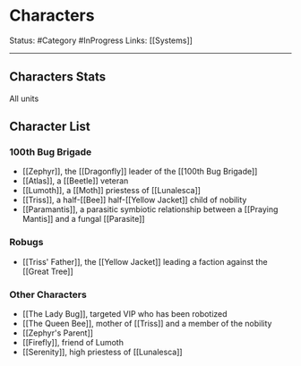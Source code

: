 # Characters
Status: #Category #InProgress
Links: [[Systems]]
___
## Characters Stats
All units

## Character List
### 100th Bug Brigade

- [[Zephyr]], the [[Dragonfly]] leader of the [[100th Bug Brigade]]
- [[Atlas]], a [[Beetle]] veteran
- [[Lumoth]], a [[Moth]] priestess of [[Lunalesca]]
- [[Triss]], a half-[[Bee]] half-[[Yellow Jacket]] child of nobility
- [[Paramantis]], a parasitic symbiotic relationship between a [[Praying Mantis]] and a fungal [[Parasite]]

### Robugs

- [[Triss' Father]], the [[Yellow Jacket]] leading a faction against the [[Great Tree]]

### Other Characters

- [[The Lady Bug]], targeted VIP who has been robotized
- [[The Queen Bee]], mother of [[Triss]] and a member of the nobility
- [[Zephyr's Parent]]
- [[Firefly]], friend of Lumoth
- [[Serenity]], high priestess of [[Lunalesca]]